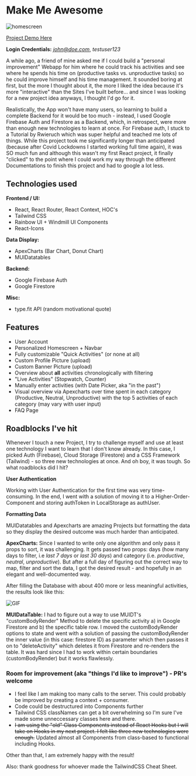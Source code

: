 # Make Me Awesome


![homescreen](https://kochannek.com/portfolio/make-me-awesome/loginoverview.gif)

[Project Demo Here](https://kochannek.com/portfolio/make-me-awesome/)

**Login Credentials:**
*john@doe.com*, *testuser123*

A while ago, a friend of mine asked me if I could build a "personal improvement" Webapp for him where he could track his activities and see where he spends his time on (productive tasks vs. unproductive tasks) so he could improve himself and his time management. It sounded boring at first, but the more I thought about it, the more I liked the idea because it's more "interactive" than the Sites I've built before... and since I was looking for a new project idea anyways, I thought I'd go for it.

Realistically, the App won't have many users, so learning to build a complete Backend for it would be too much - instead, I used Google Firebase Auth and Firestore as a Backend, which, in retrospect, were more than enough new technologies to learn at once. For Firebase auth, I stuck to a Tutorial by Rwieruch which was super helpful and teached me lots of things.
While this project took me significantly longer than anticipated (because after Covid Lockdowns I started working full time again), it was SO much fun and although this wasn't my first React project, it finally "clicked" to the point where I could work my way through the different Documentations to finish this project and had to google a lot less. 


## Technologies used

**Frontend / UI:**
- React, React Router, React Context, HOC's
- Tailwind CSS
- Rainbow UI + Windmill UI Components
- React-Icons

**Data Display:**
- ApexCharts (Bar Chart, Donut Chart)
- MUIDatatables

**Backend:**
- Google Firebase Auth
- Google Firestore

**Misc:**
- type.fit API (random motivational quote)

## Features
- User Account
- Personalized Homescreen + Navbar
- Fully customizable "Quick Activities" (or none at all)
- Custom Profile Picture (upload)
- Custom Banner Picture (upload)
- Overview about **all** activities chronologically with filtering
- "Live Activities" (Stopwatch, Counter)
- Manually enter activities (with Date Picker, aka "in the past")
- Visual overview via Apexcharts over time spent in each category (Productive, Neutral, Unproductive) with the top 5 activities of each category (may vary with user input)
- FAQ Page

## Roadblocks I've hit
Whenever I touch a new Project, I try to challenge myself and use at least one technology I want to learn that I don't know already. In this case, I picked Auth (Firebase), Cloud Storage (Firestore) and a CSS Framework (Tailwind) - so three new technologies at once. And oh boy, it was tough. So what roadblocks did I hit?

**User Authentication**

Working with User Authentication for the first time was very time-consuming. In the end, I went with a solution of moving it to a Higher-Order-Component and storing authToken in LocalStorage as authUser.

**Formatting Data**

MUIDatatables and Apexcharts are amazing Projects but formatting the data so they display the desired outcome was much harder than anticipated. 

**ApexCharts:** Since I wanted to write only one algorithm and only pass it props to sort, it was challenging. It gets passed two props: days (how many days to filter, i.e *last 7 days* or *last 30 days*) and category (i.e. *productive*, *neutral*, *unproductive*).
But after a full day of figuring out the correct way to map, filter and sort the data, I got the desired result - and hopefully in an elegant and well-documented way. 

After filling the Database with about 400 more or less meaningful activities, the results look like this:

![GIF](https://kochannek.com/portfolio/make-me-awesome/activities_charts.gif)

**MUIDataTable:** I had to figure out a way to use MUIDT's "customBodyRender" Method to delete the specific activity a) in Google Firestore and b) the specific table row. I moved the customBodyRender options to state and went with a solution of passing the customBodyRender the inner value (in this case: firestore ID) as parameter which then passes it on to "deleteActivity" which deletes it from Firestore and re-renders the table. It was hard since I had to work within certain boundaries (customBodyRender) but it works flawlessly.


### Room for improvement (aka "things I'd like to improve") - PR's welcome
- I feel like I am making too many calls to the server. This could probably be improved by creating a context + consumer.
- Code could be destructured into Components further
- Tailwind CSS classNames can get a bit overwhelming so I'm sure I've made some unneccessary classes here and there.
- ~~I am using the "old" Class Components instead of React Hooks but I will take on Hooks in my next project. I felt like three new technologies were enough.~~ Updated almost all Components from class-based to functional including Hooks.


Other than that, I am extremely happy with the result!

Also: thank goodness for whoever made the TailwindCSS Cheat Sheet.